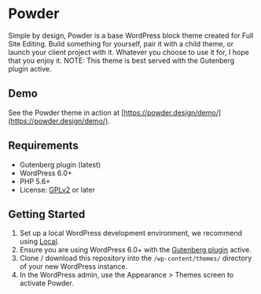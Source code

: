 # Powder

Simple by design, Powder is a base WordPress block theme created for Full Site Editing. Build something for yourself, pair it with a child theme, or launch your client project with it. Whatever you choose to use it for, I hope that you enjoy it. NOTE: This theme is best served with the Gutenberg plugin active.

## Demo

See the Powder theme in action at [https://powder.design/demo/](https://powder.design/demo/).

## Requirements

- Gutenberg plugin (latest)
- WordPress 6.0+
- PHP 5.6+
- License: [GPLv2](http://www.gnu.org/licenses/gpl-2.0.html) or later

## Getting Started

1. Set up a local WordPress development environment, we recommend using [Local](https://localwp.com/).
2. Ensure you are using WordPress 6.0+ with the [Gutenberg plugin](https://wordpress.org/plugins/gutenberg/) active.
3. Clone / download this repository into the `/wp-content/themes/` directory of your new WordPress instance.
4. In the WordPress admin, use the Appearance > Themes screen to activate Powder.
